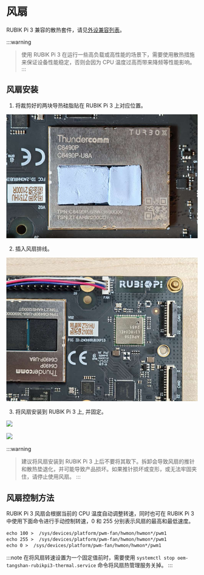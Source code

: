 # 风扇

RUBIK Pi 3 兼容的散热套件，请见[外设兼容列表](https://www.thundercomm.com/rubik-pi-3/cn/docs/peripheral-compatibility-list)。

:::warning
>
> 使用 RUBIK Pi 3 在运行一些高负载或高性能的场景下，需要使用散热措施来保证设备性能稳定，否则会因为 CPU 温度过高而带来降频等性能影响。
:::

## 风扇安装

1. 将裁剪好的两块导热硅脂贴在 RUBIK Pi 3 上对应位置。

![](../images/20250220-095205.jpg)


2. 插入风扇排线。

  ![](../images/20250314-155449.jpg)

3. 将风扇安装到 RUBIK Pi 3 上, 并固定。

  ![](../images/20250824-223947.jpg)

  ![](../images/20250824-223955.jpg)

  :::warning
  >
  > 建议将风扇安装到 RUBIK Pi 3 上后不要将其取下。拆卸会导致风扇的推针和散热垫退化，并可能导致产品损坏。如果推针损坏或变形，或无法牢固夹住，请停止使用风扇。
  :::

## 风扇控制方法

RUBIK Pi 3 风扇会根据当前的 CPU 温度自动调整转速，同时也可在 RUBIK Pi 3 中使用下面命令进行手动控制转速，0 和 255 分别表示风扇的最高和最低速度。

```shell
echo 100 >  /sys/devices/platform/pwm-fan/hwmon/hwmon*/pwm1
echo 255 >  /sys/devices/platform/pwm-fan/hwmon/hwmon*/pwm1
echo 0 >  /sys/devices/platform/pwm-fan/hwmon/hwmon*/pwm1
```

:::note
在将风扇转速设置为一个固定值前时，需要使用 `systemctl stop oem-tangshan-rubikpi3-thermal.service` 命令将风扇热管理服务关掉。
:::
